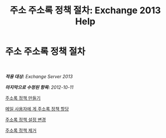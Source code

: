 ﻿---
title: '주소 주소록 정책 절차: Exchange 2013 Help'
TOCTitle: 주소 주소록 정책 절차
ms:assetid: 1204db89-ee4b-459a-8c14-e8d60dd6c4a4
ms:mtpsurl: https://technet.microsoft.com/ko-kr/library/Hh529916(v=EXCHG.150)
ms:contentKeyID: 50482511
ms.date: 05/22/2018
mtps_version: v=EXCHG.150
ms.translationtype: MT
---

# 주소 주소록 정책 절차

 

_**적용 대상:** Exchange Server 2013_

_**마지막으로 수정된 항목:** 2012-10-11_

[주소록 정책 만들기](https://docs.microsoft.com/ko-kr/exchange/address-books/address-book-policies/create-an-address-book-policy)

[메일 사용자에 게 주소록 정책 할당](https://docs.microsoft.com/ko-kr/exchange/address-books/address-book-policies/assign-an-address-book-policy-to-mail-users)

[주소록 정책 설정 변경](https://docs.microsoft.com/ko-kr/exchange/address-books/address-book-policies/change-the-settings-of-an-address-book-policy)

[주소록 정책 제거](https://docs.microsoft.com/ko-kr/exchange/address-books/address-book-policies/remove-an-address-book-policy)

